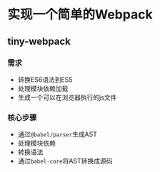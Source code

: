 # 实现一个简单的Webpack

## tiny-webpack

### 需求
- 转换ES6语法到ES5
- 处理模块依赖加载
- 生成一个可以在浏览器执行的js文件

### 核心步骤
- 通过`@babel/parser`生成AST
- 处理模块依赖
- 转换语法
- 通过`babel-core`将AST转换成源码